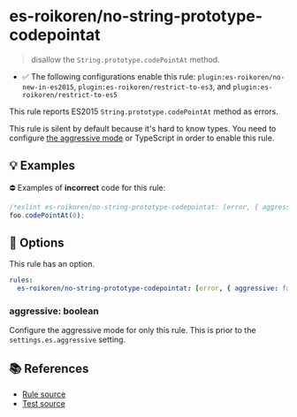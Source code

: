 # es-roikoren/no-string-prototype-codepointat
> disallow the `String.prototype.codePointAt` method.

- ✅ The following configurations enable this rule: `plugin:es-roikoren/no-new-in-es2015`, `plugin:es-roikoren/restrict-to-es3`, and `plugin:es-roikoren/restrict-to-es5`

This rule reports ES2015 `String.prototype.codePointAt` method as errors.

This rule is silent by default because it's hard to know types. You need to configure [the aggressive mode](../#the-aggressive-mode) or TypeScript in order to enable this rule.

## 💡 Examples

⛔ Examples of **incorrect** code for this rule:

```js
/*eslint es-roikoren/no-string-prototype-codepointat: [error, { aggressive: true }] */
foo.codePointAt(0);
```

## 🔧 Options

This rule has an option.

```yml
rules:
  es-roikoren/no-string-prototype-codepointat: [error, { aggressive: false }]
```

### aggressive: boolean

Configure the aggressive mode for only this rule.
This is prior to the `settings.es.aggressive` setting.

## 📚 References

- [Rule source](https://github.com/roikoren755/eslint-plugin-es/blob/v0.0.7/src/rules/no-string-prototype-codepointat.ts)
- [Test source](https://github.com/roikoren755/eslint-plugin-es/blob/v0.0.7/tests/src/rules/no-string-prototype-codepointat.ts)
